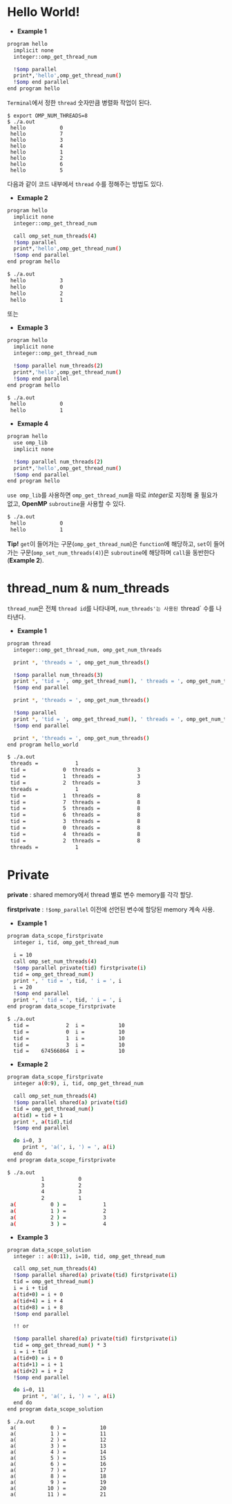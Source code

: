 # Hello World!

- **Example 1**
``` bash
program hello
  implicit none
  integer::omp_get_thread_num

  !$omp parallel
  print*,'hello',omp_get_thread_num()
  !$omp end parallel
end program hello
```
`Terminal`에서 정한 `thread` 숫자만큼 병렬화 작업이 된다.
```
$ export OMP_NUM_THREADS=8
$ ./a.out
 hello           0
 hello           7
 hello           3
 hello           4
 hello           1
 hello           2
 hello           6
 hello           5
```
다음과 같이 코드 내부에서 `thread` 수를 정해주는 방법도 있다.
- **Exmaple 2**
``` bash
program hello
  implicit none
  integer::omp_get_thread_num

  call omp_set_num_threads(4)
  !$omp parallel
  print*,'hello',omp_get_thread_num()
  !$omp end parallel
end program hello
```
```bash
$ ./a.out
 hello           3
 hello           0
 hello           2
 hello           1

```
또는

- **Exmaple 3**
``` bash
program hello
  implicit none
  integer::omp_get_thread_num

  !$omp parallel num_threads(2)
  print*,'hello',omp_get_thread_num()
  !$omp end parallel
end program hello
```
```bash
$ ./a.out
 hello           0
 hello           1
```

- **Exmaple 4**
```bash
program hello
  use omp_lib
  implicit none

  !$omp parallel num_threads(2)
  print*,'hello',omp_get_thread_num()
  !$omp end parallel
end program hello
```
`use omp_lib`를 사용하면 `omp_get_thread_num`을 따로 *integer*로 지정해 줄 필요가 없고, **OpenMP** `subroutine`을 사용할 수 있다.
```bash
$ ./a.out
 hello           0
 hello           1
```

**Tip!** `get`이 들어가는 구문(`omp_get_thread_num`)은 `function`에 해당하고, `set`이 들어가는 구문(`omp_set_num_threads(4)`)은 `subroutine`에 해당하며 `call`을 동반한다(**Example 2**).

# thread_num & num_threads

`thread_num`은 전체 `thread id`를 나타내며, `num_threads'는 사용된 `thread` 수를 나타낸다.
- **Example 1**
``` bash
program thread
  integer::omp_get_thread_num, omp_get_num_threads

  print *, 'threads = ', omp_get_num_threads()

  !$omp parallel num_threads(3)
  print *, 'tid = ', omp_get_thread_num(), ' threads = ', omp_get_num_threads()
  !$omp end parallel

  print *, 'threads = ', omp_get_num_threads()

  !$omp parallel
  print *, 'tid = ', omp_get_thread_num(), ' threads = ', omp_get_num_threads()
  !$omp end parallel

  print *, 'threads = ', omp_get_num_threads()
end program hello_world
```
``` bash
$ ./a.out
 threads =            1
 tid =            0  threads =            3
 tid =            1  threads =            3
 tid =            2  threads =            3
 threads =            1
 tid =            1  threads =            8
 tid =            7  threads =            8
 tid =            5  threads =            8
 tid =            6  threads =            8
 tid =            3  threads =            8
 tid =            0  threads =            8
 tid =            4  threads =            8
 tid =            2  threads =            8
 threads =            1
```

# Private
**private** : shared memory에서 thread 별로 변수 memory를 각각 할당.

**firstprivate** : `!$omp_parallel` 이전에 선언된 변수에 할당된 memory 계속 사용.

- **Example 1**
```bash
program data_scope_firstprivate
  integer i, tid, omp_get_thread_num

  i = 10
  call omp_set_num_threads(4)
  !$omp parallel private(tid) firstprivate(i)
  tid = omp_get_thread_num()
  print *, ' tid = ', tid, ' i = ', i
  i = 20
  !$omp end parallel
  print *, ' tid = ', tid, ' i = ', i
end program data_scope_firstprivate
```
```bash
$ ./a.out
  tid =            2  i =           10
  tid =            0  i =           10
  tid =            1  i =           10
  tid =            3  i =           10
  tid =    674566864  i =           10
```

- **Exmaple 2**
```bash
program data_scope_firstprivate
  integer a(0:9), i, tid, omp_get_thread_num

  call omp_set_num_threads(4)
  !$omp parallel shared(a) private(tid)
  tid = omp_get_thread_num()
  a(tid) = tid + 1
  print *, a(tid),tid
  !$omp end parallel

  do i=0, 3
     print *, 'a(', i, ') = ', a(i)
  end do
end program data_scope_firstprivate
```
```bash
$ ./a.out
           1           0
           3           2
           4           3
           2           1
 a(           0 ) =            1
 a(           1 ) =            2
 a(           2 ) =            3
 a(           3 ) =            4
```

- **Example 3**
```bash
program data_scope_solution
  integer :: a(0:11), i=10, tid, omp_get_thread_num

  call omp_set_num_threads(4)
  !$omp parallel shared(a) private(tid) firstprivate(i)
  tid = omp_get_thread_num()
  i = i + tid
  a(tid+0) = i + 0
  a(tid+4) = i + 4
  a(tid+8) = i + 8
  !$omp end parallel

  !! or

  !$omp parallel shared(a) private(tid) firstprivate(i)
  tid = omp_get_thread_num() * 3
  i = i + tid
  a(tid+0) = i + 0
  a(tid+1) = i + 1
  a(tid+2) = i + 2
  !$omp end parallel

  do i=0, 11
     print *, 'a(', i, ') = ', a(i)
  end do
end program data_scope_solution
```
```
$ ./a.out
 a(           0 ) =           10
 a(           1 ) =           11
 a(           2 ) =           12
 a(           3 ) =           13
 a(           4 ) =           14
 a(           5 ) =           15
 a(           6 ) =           16
 a(           7 ) =           17
 a(           8 ) =           18
 a(           9 ) =           19
 a(          10 ) =           20
 a(          11 ) =           21
```
